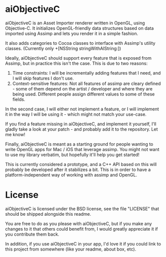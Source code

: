 aiObjectiveC
============

aiObjectiveC is an Asset Importer renderer written in OpenGL, using Objective-C.
It initializes OpenGL-friendly data structures based on data imported using
Assimp and lets you render it in a simple fashion.

It also adds categories to Cocoa classes to interface with Assimp's utility
classes. (Currently only +[NSString stringWithAIString:])

Ideally, aiObjectiveC should support every feature that is exposed from Assimp,
but in practice this isn't the case. This is due to two reasons:

 1. Time constraints: I will be incrementally adding features that I need, and I
    will skip features I don't use.
 2. Context-sensitive features: Not all features of assimp are cleary defined -
    some of them depend on the artist / developer and where they are being used.
    Different people assign different values to some of these fields.

In the second case, I will either not implement a feature, or I will implement
it in the way I will be using it - which might not match your use-case.

If you find a feature missing in aiObjectiveC, and implement it yourself, I'll
gladly take a look at your patch - and probably add it to the repository. Let me
know!

Finally, aiObjectiveC is meant as a starting ground for people wanting to write
OpenGL apps for Mac / iOS that leverage assimp. You might not want to use my
library verbatim, but hopefully it'll help you get started!

This is currently considered a prototype, and a C++ API based on this will
probably be developed after it stabilizes a bit. This is in order to have a
platform-independent way of working with assimp and OpenGL.


License
=======

aiObjectiveC is licensed under the BSD license, see the file "LICENSE" that
should be shipped alongside this readme.

You are free to do as you please with aiObjectiveC, but if you make any changes
to it that others could benefit from, I would greatly appreciate it if you
contribute them back.

In addition, if you use aiObjectiveC in your app, I'd love it if you could link
to this project from somewhere (like your readme, about box, etc).
